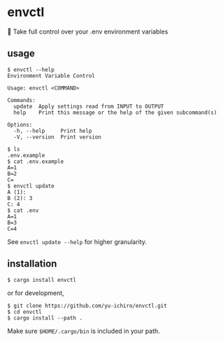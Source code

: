 # envctl

🚀 Take full control over your .env environment variables

## usage

```
$ envctl --help
Environment Variable Control

Usage: envctl <COMMAND>

Commands:
  update  Apply settings read from INPUT to OUTPUT
  help    Print this message or the help of the given subcommand(s)

Options:
  -h, --help     Print help
  -V, --version  Print version
```

```
$ ls
.env.example
$ cat .env.example
A=1
B=2
C=
$ envctl update
A (1): 
B (2): 3
C: 4
$ cat .env
A=1
B=3
C=4
```

See `envctl update --help` for higher granularity.

## installation

```
$ cargo install envctl
```
or for development,
```
$ git clone https://github.com/yu-ichiro/envctl.git
$ cd envctl
$ cargo install --path .
```

Make sure `$HOME/.cargo/bin` is included in your path.